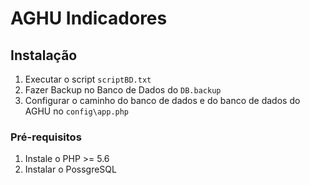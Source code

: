 # AGHU Indicadores

## Instalação

1. Executar o script `scriptBD.txt`
2. Fazer Backup no Banco de Dados do `DB.backup`
3. Configurar o caminho do banco de dados e do banco de dados do AGHU no `config\app.php`

###  Pré-requisitos

1. Instale o PHP >= 5.6
2. Instalar o PossgreSQL

